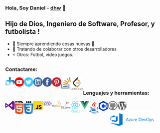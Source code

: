### Hola, Soy Daniel - [dhw][website] 👋

## Hijo de Dios, Ingeniero de Software, Profesor, y futbolista !
- 🌱 Siempre aprendiendo cosas nuevas 🤣
- 👯 Tratando de colaborar con otros desarrolladores
- ⚡ Otros: Futbol, video juegos.

### Contactame:

[<img align="left" alt="dhwebdesignmx.com" width="30px" src="https://raw.githubusercontent.com/DanyBoy20/mediacontent/c3aeb86c19594f704b695bcdee52a0e5e3393e02/iconDH.svg" />][website]
[<img align="left" alt="dh web design | YouTube" width="30px" src="https://raw.githubusercontent.com/DanyBoy20/mediacontent/c3aeb86c19594f704b695bcdee52a0e5e3393e02/iconyt.svg" />][youtube]
[<img align="left" alt="dh web design | Twitter" width="30px" src="https://raw.githubusercontent.com/DanyBoy20/mediacontent/c3aeb86c19594f704b695bcdee52a0e5e3393e02/icontwt.svg" />][twitter]
[<img align="left" alt="dh web design | LinkedIn" width="30px" src="https://raw.githubusercontent.com/DanyBoy20/mediacontent/c3aeb86c19594f704b695bcdee52a0e5e3393e02/iconlinkedin.svg" />][linkedin]
[<img align="left" alt="dh web design | Facebook" width="30px" src="https://raw.githubusercontent.com/DanyBoy20/mediacontent/c3aeb86c19594f704b695bcdee52a0e5e3393e02/iconfb.svg" />][facebook]
[<img align="left" alt="dh web design | Pinterest" width="30px" src="https://raw.githubusercontent.com/DanyBoy20/mediacontent/c3aeb86c19594f704b695bcdee52a0e5e3393e02/iconpinterest.svg" />][pinterest]
[<img align="left" alt="dh web design | StackOverflow" width="30px" src="https://raw.githubusercontent.com/DanyBoy20/mediacontent/c3aeb86c19594f704b695bcdee52a0e5e3393e02/stackoverflow.svg" />][stackoverflow]
[<img align="left" alt="GitHub" width="40px" src="https://raw.githubusercontent.com/DanyBoy20/mediacontent/master/leetcodelogo.svg" />][leetcode]

<br />

### Lenguajes y herramientas:

[<img align="left" alt="Visual Studio Code" width="30px" src="https://raw.githubusercontent.com/DanyBoy20/mediacontent/c3aeb86c19594f704b695bcdee52a0e5e3393e02/vs.svg" />][website]
[<img align="left" alt="HTML5" width="30px" src="https://raw.githubusercontent.com/DanyBoy20/mediacontent/c3aeb86c19594f704b695bcdee52a0e5e3393e02/html5.svg" />][website]
[<img align="left" alt="CSS3" width="30px" src="https://raw.githubusercontent.com/DanyBoy20/mediacontent/c3aeb86c19594f704b695bcdee52a0e5e3393e02/css3.svg" />][website]
[<img align="left" alt="JavaScript" width="30px" src="https://raw.githubusercontent.com/DanyBoy20/mediacontent/c3aeb86c19594f704b695bcdee52a0e5e3393e02/js.svg" />][website]
[<img align="left" alt="PHP" width="30px" src="https://raw.githubusercontent.com/DanyBoy20/mediacontent/c3aeb86c19594f704b695bcdee52a0e5e3393e02/php.svg" />][website]
[<img align="left" alt="MySQL" width="30px" src="https://raw.githubusercontent.com/DanyBoy20/mediacontent/44b47d383b37e845490ed0f604b6282aed0756fb/mysql.svg" />][website]
[<img align="left" alt="SQL" width="30px" src="https://raw.githubusercontent.com/DanyBoy20/mediacontent/c3aeb86c19594f704b695bcdee52a0e5e3393e02/sqlserver.svg" />][website]
[<img align="left" alt="React" width="30px" src="https://raw.githubusercontent.com/DanyBoy20/mediacontent/c3aeb86c19594f704b695bcdee52a0e5e3393e02/react.svg" />][website]
[<img align="left" alt="Vue" width="30px" src="https://raw.githubusercontent.com/DanyBoy20/mediacontent/c3aeb86c19594f704b695bcdee52a0e5e3393e02/vue.svg" />][website]
[<img align="left" alt="Java" width="30px" src="https://raw.githubusercontent.com/DanyBoy20/mediacontent/c3aeb86c19594f704b695bcdee52a0e5e3393e02/java.svg" />][website]
[<img align="left" alt="C#" width="30px" src="https://raw.githubusercontent.com/DanyBoy20/mediacontent/c3aeb86c19594f704b695bcdee52a0e5e3393e02/csharp.svg" />][website]
[<img align="left" alt="GitHub" width="30px" src="https://raw.githubusercontent.com/DanyBoy20/mediacontent/master/newgithubicon.svg" />][website]
[<img align="left" alt="wordpress" width="30px" src="https://raw.githubusercontent.com/DanyBoy20/mediacontent/c3aeb86c19594f704b695bcdee52a0e5e3393e02/wp.svg" />][website]
[<img align="left" alt="Azure DevOps" width="150px" src="https://raw.githubusercontent.com/DanyBoy20/mediacontent/d8f8979fe18717544c8e12c215adf43e310205fc/vsts.svg" />][website]

<br />
<br />

[website]: https://dhwebdesignmx.com
[twitter]: https://twitter.com/dhwebdesign
[youtube]: https://www.youtube.com/c/DHWebDesignCuernavaca
[facebook]: https://www.facebook.com/WebDesignDH
[linkedin]: https://mx.linkedin.com/pub/daniel-hernandez/34/510/2ba
[pinterest]: https://es.pinterest.com/dhwebdesign/
[stackoverflow]: https://stackexchange.com/users/19030899/dany-hern%c3%a1ndez
[leetcode]: https://leetcode.com/DanyBoy20/
